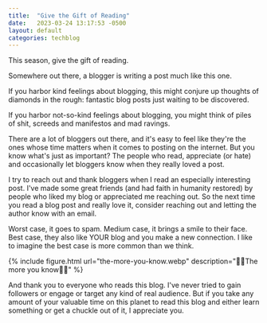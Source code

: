 ```yaml
---
title:  "Give the Gift of Reading"
date:   2023-03-24 13:17:53 -0500
layout: default
categories: techblog
---
```


This season, give the gift of reading.

<!-- readmore -->

Somewhere out there, a blogger is writing a post much like this one.

If you harbor kind feelings about blogging, this might conjure up thoughts of diamonds in the rough: fantastic blog posts just waiting to be discovered.

If you harbor not-so-kind feelings about blogging, you might think of piles of shit, screeds and manifestos and mad ravings.

There are a lot of bloggers out there, and it's easy to feel like they're the ones whose time matters when it comes to posting on the internet.
But you know what's just as important? The people who read, appreciate (or hate) and occasionally let bloggers know when they really loved a post.

I try to reach out and thank bloggers when I read an especially interesting post.
I've made some great friends (and had faith in humanity restored) by people who liked my blog or appreciated me reaching out.
So the next time you read a blog post and really love it, consider reaching out and letting the author know with an email.

Worst case, it goes to spam.
Medium case, it brings a smile to their face.
Best case, they also like YOUR blog and you make a new connection. I like to imagine the best case is more common than we think.

{% include figure.html url="the-more-you-know.webp" description="🌈🌟The more you know🌈🌟" %}

And thank you to everyone who reads this blog. I've never tried to gain followers or engage or target any kind of real audience. But if you take any amount of your valuable time on this planet to read this blog and either learn something or get a chuckle out of it, I appreciate you.
